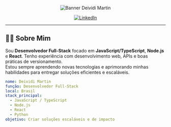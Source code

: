 <!-- Banner profissional -->
<p align="center">
  <img src="https://capsule-render.vercel.app/api?type=waving&color=0:2b5876,100:4e4376&height=150&section=header&text=Deividi%20Martin&fontSize=36&fontAlignY=35&desc=Desenvolvedor%20Full-Stack&descAlignY=55&descAlign=50" alt="Banner Deividi Martin">
</p>

<!-- Links de Contato -->
<p align="center">
  <a href="https://www.linkedin.com/in/deividi-martin-4b02391a3/">
    <img src="https://img.shields.io/badge/LinkedIn-0077B5?style=for-the-badge&logo=linkedin&logoColor=white" alt="LinkedIn">
  </a>
</p>

---

## 👨‍💻 Sobre Mim

Sou **Desenvolvedor Full-Stack** focado em **JavaScript/TypeScript**, **Node.js** e **React**. Tenho experiência com desenvolvimento web, APIs e boas práticas de versionamento.  
Estou sempre aprendendo novas tecnologias e aprimorando minhas habilidades para entregar soluções eficientes e escaláveis.

```yaml
nome: Deividi Martin
função: Desenvolvedor Full-Stack
local: Brasil
stack_principal:
  - JavaScript / TypeScript
  - Node.js
  - React
  - Python
objetivo: Criar soluções escaláveis e de impacto

